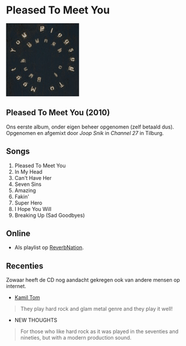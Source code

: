 # Pleased To Meet You

![Pleased To Meet You](albums/pleasedtomeetyou/pleasedtomeetyou.jpg#albumcover)

## Pleased To Meet You (2010)

Ons eerste album, onder eigen beheer opgenomen (zelf betaald dus).
Opgenomen en afgemixt door _Joop Snik_ in _Channel 27_ in Tilburg.

## Songs

1. Pleased To Meet You
2. In My Head
3. Can't Have Her
4. Seven Sins
5. Amazing
6. Fakin'
7. Super Hero
8. I Hope You Will
9. Breaking Up (Sad Goodbyes)

## Online

* Als playlist op [ReverbNation](http://www.reverbnation.com/playlist/view_playlist/1574308?page_object=artist_795369).

## Recenties

Zowaar heeft de CD nog aandacht gekregen ook van andere mensen op internet.

* [Kamil Tom](http://kamil-tom.webnode.cz/products/bunch-of-bunks1/)
> They play hard rock and glam metal genre and they play it well!

* NEW THOUGHTS
> For those who like hard rock as it was played in the seventies and nineties, but with a modern production sound.
